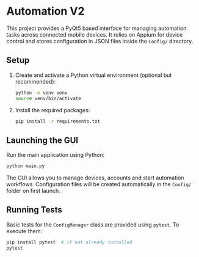 # Automation V2

This project provides a PyQt5 based interface for managing automation tasks across connected mobile devices. It relies on Appium for device control and stores configuration in JSON files inside the `Config/` directory.

## Setup

1. Create and activate a Python virtual environment (optional but recommended):
   ```bash
   python -m venv venv
   source venv/bin/activate
   ```
2. Install the required packages:
   ```bash
   pip install -r requirements.txt
   ```

## Launching the GUI

Run the main application using Python:

```bash
python main.py
```

The GUI allows you to manage devices, accounts and start automation workflows. Configuration files will be created automatically in the `Config/` folder on first launch.

## Running Tests

Basic tests for the `ConfigManager` class are provided using `pytest`. To execute them:

```bash
pip install pytest  # if not already installed
pytest
```
